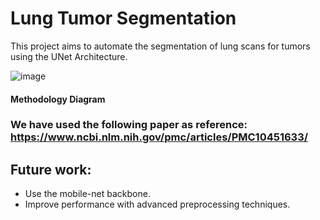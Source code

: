 # Lung Tumor Segmentation
This project aims to automate the segmentation of lung scans for tumors using the UNet Architecture.

![image](https://github.com/05kashyap/Lung-Seg-DS/assets/120780494/d265dd9f-1464-4bf9-b275-39e19d7f0b9f)
#### Methodology Diagram

### We have used the following paper as reference: https://www.ncbi.nlm.nih.gov/pmc/articles/PMC10451633/

## Future work:
- Use the mobile-net backbone.
- Improve performance with advanced preprocessing techniques.
